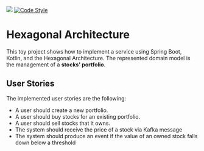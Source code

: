 ![](https://github.com/rcardin/hexagonal/workflows/Hexagonal/badge.svg)
[![Code Style](https://img.shields.io/badge/code%20style-%E2%9D%A4-FF4081.svg)](https://ktlint.github.io)


# Hexagonal Architecture

This toy project shows how to implement a service using Spring Boot, Kotlin, and the Hexagonal Architecture. The 
represented domain model is the management of a **stocks' portfolio**.

## User Stories

The implemented user stories are the following:
- A user should create a new portfolio.
- A user should buy stocks for an existing portfolio.
- A user should sell stocks that it owns.
- The system should receive the price of a stock via Kafka message
- The system should produce an event if the value of an owned stock falls down below a threshold
